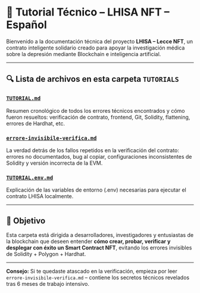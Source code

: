 # 📘 Tutorial Técnico – LHISA NFT – Español

Bienvenido a la documentación técnica del proyecto **LHISA – Lecce NFT**, un contrato inteligente solidario creado para apoyar la investigación médica sobre la depresión mediante Blockchain e inteligencia artificial.

---

## 🔍 Lista de archivos en esta carpeta `TUTORIALS`

### [`TUTORIAL.md`](./TUTORIAL.md)
Resumen cronológico de todos los errores técnicos encontrados y cómo fueron resueltos: verificación de contrato, frontend, Git, Solidity, flattening, errores de Hardhat, etc.

### [`errore-invisibile-verifica.md`](./errore-invisibile-verifica.md)
La verdad detrás de los fallos repetidos en la verificación del contrato: errores no documentados, bug al copiar, configuraciones inconsistentes de Solidity y versión incorrecta de la EVM.

### [`TUTORIAL.env.md`](./TUTORIAL.env.md)
Explicación de las variables de entorno (.env) necesarias para ejecutar el contrato LHISA localmente.

---

## 🎯 Objetivo

Esta carpeta está dirigida a desarrolladores, investigadores y entusiastas de la blockchain que deseen entender **cómo crear, probar, verificar y desplegar con éxito un Smart Contract NFT**, evitando los errores invisibles de Solidity + Polygon + Hardhat.

---

**Consejo:** Si te quedaste atascado en la verificación, empieza por leer `errore-invisibile-verifica.md` – contiene los secretos técnicos revelados tras 6 meses de trabajo intensivo.
